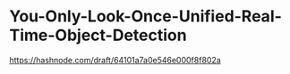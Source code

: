 # You-Only-Look-Once-Unified-Real-Time-Object-Detection
https://hashnode.com/draft/64101a7a0e546e000f8f802a
